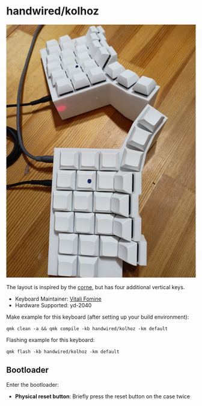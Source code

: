 # handwired/kolhoz

![handwired/kolhoz](https://github.com/vf1/kolhoz_kbd/blob/main/IMG20241107173135.jpg)

The layout is inspired by the [corne](https://github.com/foostan/crkbd), but has four additional vertical keys.

* Keyboard Maintainer: [Vitali Fomine](https://github.com/vf1)
* Hardware Supported: yd-2040

Make example for this keyboard (after setting up your build environment):

    qmk clean -a && qmk compile -kb handwired/kolhoz -km default

Flashing example for this keyboard:

    qmk flash -kb handwired/kolhoz -km default

## Bootloader

Enter the bootloader:

* **Physical reset button**: Briefly press the reset button on the case twice

